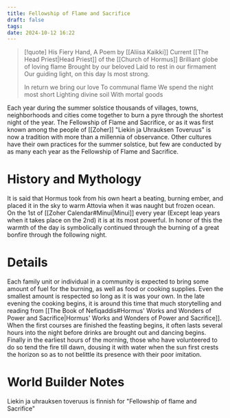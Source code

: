 ```yaml
---
title: Fellowship of Flame and Sacrifice
draft: false
tags: 
date: 2024-10-12 16:22
---
```

> [!quote] His Fiery Hand, A Poem by [[Aliisa Kaikki]] Current [[The Head Priest|Head Priest]] of the [[Church of Hormus]]
> Brilliant globe of loving flame
> Brought by our beloved
> Laid to rest in our firmament 
> Our guiding light, on this day
> Is most strong.
> 
> In return we bring our love
> To communal flame
> We spend the night most short
> Lighting divine soil
> With mortal goods

Each year during the summer solstice thousands of villages, towns, neighborhoods and cities come together to burn a pyre through the shortest night of the year. The Fellowship of Flame and Sacrifice, or as it was first known among the people of [[Zoher]] "Liekin ja Uhrauksen Toveruus" is now a tradition with more than a millennia of observance. Other cultures have their own practices for the summer solstice, but few are conducted by as many each year as the Fellowship of Flame and Sacrifice.
# History and Mythology
It is said that Hormus took from his own heart a beating, burning ember, and placed it in the sky to warm Attovia when it was naught but frozen ocean. On the 1st of [[Zoher Calendar#Minui|Minui]] every year (Except leap years when it takes place on the 2nd) it is at its most powerful. In honor of this the warmth of the day is symbolically continued through the burning of a great bonfire through the following night. 
# Details
Each family unit or individual in a community is expected to bring some amount of fuel for the burning, as well as food or cooking supplies. Even the smallest amount is respected so long as it is was your own. 
In the late evening the cooking begins, it is around this time that much storytelling and reading from [[The Book of Nefiqaddis#Hormus' Works and Wonders of Power and Sacrifice|Hormus' Works and Wonders of Power and Sacrifice]]. When the first courses are finished the feasting begins, it often lasts several hours into the night before drinks are brought out and dancing begins. Finally in the earliest hours of the morning, those who have volunteered to do so tend the fire till dawn, dousing it with water when the sun first crests the horizon so as to not belittle its presence with their poor imitation. 
# World Builder Notes
Liekin ja uhrauksen toveruus is finnish for "Fellowship of flame and Sacrifice"